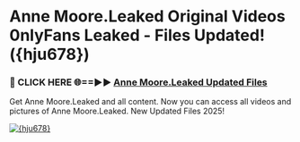# Anne Moore.Leaked Original Videos 0nlyFans Leaked - Files Updated! ({hju678})

<h3>🔴 CLICK HERE 🌐==►► <a href="https://wtach.club/leakvideo/" rel="nofollow">Anne Moore.Leaked Updated Files</a></h3>

Get Anne Moore.Leaked and all content. Now you can access all videos and pictures of Anne Moore.Leaked. New Updated Files 2025!

[![{hju678}](https://i.imgur.com/PQ7UWWw.gif)](https://wtach.club/leakvideo/)